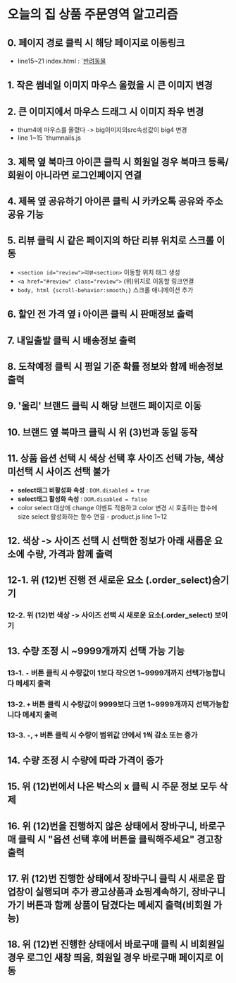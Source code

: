 # 오늘의 집 상품 주문영역 알고리즘
## 0. 페이지 경로 클릭 시 해당 페이지로 이동링크
* line15~21 index.html : `<a href="#">반려동물</a>
## 1. 작은 썸네일 이미지 마우스 올렸을 시 큰 이미지 변경
## 2. 큰 이미지에서 마우스 드래그 시 이미지 좌우 변경
* thum4에 마우스를 올렸다 -> big이미지의src속성값이 big4 변경
* line 1~15 `thumnails.js
## 3. 제목 옆 북마크 아이콘 클릭 시 회원일 경우 북마크 등록/ 회원이 아니라면 로그인페이지 연결
## 4. 제목 옆 공유하기 아이콘 클릭 시 카카오톡 공유와 주소공유 기능
## 5. 리뷰 클릭 시 같은 페이지의 하단 리뷰 위치로 스크롤 이동
* `<section id="review">리뷰<section>` 이동할 위치 태그 생성
* `<a href="#review" class="review">` (위)위치로 이동할 링크연결
* `body, html {scroll-behavior:smooth;}` 스크롤 애니메이션 추가
## 6. 할인 전 가격 옆 i 아이콘 클릭 시 판매정보 출력
## 7. 내일출발 클릭 시 배송정보 출력
## 8. 도착예정 클릭 시 평일 기준 확률 정보와 함께 배송정보 출력
## 9. '울리' 브랜드 클릭 시 해당 브랜드 페이지로 이동
## 10. 브랜드 옆 북마크 클릭 시 위 (3)번과 동일 동작
## 11. 상품 옵션 선택 시 색상 선택 후 사이즈 선택 가능, 색상 미선택 시 사이즈 선택 불가
* **select태그 비활성화 속성** : `DOM.disabled = true`
* **select태그 활성화 속성** : `DOM.disabled = false`
* color select 대상에 change 이벤트 적용하고 color 변경 시 호출하는 함수에 size select 활성화하는 함수 연결 - product.js line 1~12
## 12. 색상 -> 사이즈 선택 시 선택한 정보가 아래 새롭운 요소에 수량, 가격과 함께 출력
## 12-1. 위 (12)번 진행 전 새로운 요소 (.order_select)숨기기
### 12-2. 위 (12)번 색상 -> 사이즈 선택 시 새로운 요소(.order_select) 보이기
## 13. 수량 조정 시 ~9999개까지 선택 가능 기능
### 13-1. `-` 버튼 클릭 시 수량값이 1보다 작으면 1~9999개까지 선택가능합니다 메세지 출력
### 13-2. `+` 버튼 클릭 시 수량값이 9999보다 크면 1~9999개까지 선택가능합니다 메세지 출력
### 13-3. `-`, `+` 버튼 클릭 시 수량이 범위값 안에서 1씩 감소 또는 증가
## 14. 수량 조정 시 수량에 따라 가격이 증가
## 15. 위 (12)번에서 나온 박스의 x 클릭 시 주문 정보 모두 삭제
## 16. 위 (12)번을 진행하지 않은 상태에서 장바구니, 바로구매 클릭 시 "옵션 선택 후에 버튼을 클릭해주세요" 경고창 출력
## 17. 위 (12)번 진행한 상태에서 장바구니 클릭 시 새로운 팝업창이 실행되며 추가 광고상품과 쇼핑계속하기, 장바구니 가기 버튼과 함께 상품이 담겼다는 메세지 출력(비회원 가능) 
## 18. 위 (12)번 진행한 상태에서 바로구매 클릭 시 비회원일 경우 로그인 새창 띄움, 회원일 경우 바로구매 페이지로 이동